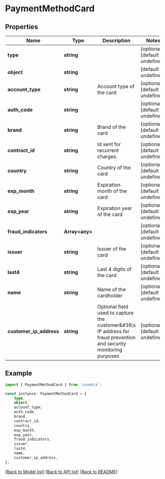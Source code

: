 # PaymentMethodCard


## Properties

Name | Type | Description | Notes
------------ | ------------- | ------------- | -------------
**type** | **string** |  | [optional] [default to undefined]
**object** | **string** |  | [default to undefined]
**account_type** | **string** | Account type of the card | [optional] [default to undefined]
**auth_code** | **string** |  | [optional] [default to undefined]
**brand** | **string** | Brand of the card | [optional] [default to undefined]
**contract_id** | **string** | Id sent for recurrent charges. | [optional] [default to undefined]
**country** | **string** | Country of the card | [optional] [default to undefined]
**exp_month** | **string** | Expiration month of the card | [optional] [default to undefined]
**exp_year** | **string** | Expiration year of the card | [optional] [default to undefined]
**fraud_indicators** | **Array&lt;any&gt;** |  | [optional] [default to undefined]
**issuer** | **string** | Issuer of the card | [optional] [default to undefined]
**last4** | **string** | Last 4 digits of the card | [optional] [default to undefined]
**name** | **string** | Name of the cardholder | [optional] [default to undefined]
**customer_ip_address** | **string** | Optional field used to capture the customer\&#39;s IP address for fraud prevention and security monitoring purposes | [optional] [default to undefined]

## Example

```typescript
import { PaymentMethodCard } from 'conekta';

const instance: PaymentMethodCard = {
    type,
    object,
    account_type,
    auth_code,
    brand,
    contract_id,
    country,
    exp_month,
    exp_year,
    fraud_indicators,
    issuer,
    last4,
    name,
    customer_ip_address,
};
```

[[Back to Model list]](../README.md#documentation-for-models) [[Back to API list]](../README.md#documentation-for-api-endpoints) [[Back to README]](../README.md)
